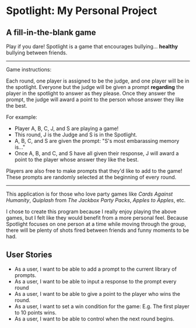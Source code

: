 # Spotlight: My Personal Project
## A fill-in-the-blank game

Play if you dare! Spotlight is a game that encourages 
bullying... **healthy** bullying between friends. 

---
Game instructions:

Each round, one player is assigned to be the judge, and
one player will be in the spotlight. Everyone but the judge
will be given a prompt **regarding** the player in the spotlight
to answer as they please. Once they answer the prompt,
the judge will award a point to the person whose answer
they like the best.

For example:
* Player A, B, C, J, and S are playing a game!
* This round, J is the Judge and S is in the Spotlight.
* A, B, C, and S are given the prompt: "S's most embarassing
memory is..."
* Once A, B, and C, and S have all given their response, J
will award a point to the player whose answer they like
the best.

Players are also free to make prompts that they'd like
to add to the game! These prompts are randomly selected
at the beginning of every round.

---

This application is for those who love party games like
*Cards Against Humanity*, *Quiplash* from *The Jackbox
Party Packs*, *Apples to Apples*, etc. 

I chose to create this program because I really enjoy playing
the above games, but I felt like they would benefit
from a more personal feel. Because Spotlight focuses
on one person at a time while moving through the group,
there will be plenty of shots fired between friends and 
funny moments to be had.
 

## User Stories
* As a user, I want to be able to add a prompt to the current library of prompts.
* As a user, I want to be able to input a response to the prompt every round
* As a user, I want to be able to give a point to the player who wins the round.
* As a user, I want to set a win condition for the game: E.g. The first player to 10 points wins.
* As a user, I want to be able to control when the next round begins.

